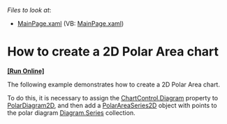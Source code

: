 <!-- default file list -->
*Files to look at*:

* [MainPage.xaml](./CS/PolarAreaSeries/MainPage.xaml) (VB: [MainPage.xaml](./VB/PolarAreaSeries/MainPage.xaml))
<!-- default file list end -->
# How to create a 2D Polar Area chart
<!-- run online -->
**[[Run Online]](https://codecentral.devexpress.com/e4201)**
<!-- run online end -->


<p>The following example demonstrates how to create a 2D Polar Area chart.</p><p>To do this, it is necessary to assign the <a href="http://documentation.devexpress.com/#Silverlight/DevExpressXpfChartsChartControl_Diagramtopic"><u>ChartControl.Diagram</u></a>  property to <a href="http://documentation.devexpress.com/#Silverlight/DevExpressXpfChartsPolarDiagram2D_ctortopic"><u>PolarDiagram2D</u></a>,  and then add a <a href="http://documentation.devexpress.com/#Silverlight/DevExpressXpfChartsPolarAreaSeries2D_ctortopic"><u>PolarAreaSeries2D</u></a> object with points to the polar diagram <a href="http://documentation.devexpress.com/#Silverlight/DevExpressXpfChartsDiagram_Seriestopic"><u>Diagram.Series</u></a> collection. </p><br />
<br />


<br/>


